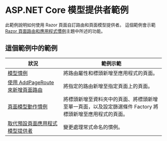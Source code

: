# <a name="aspnet-core-model-providers-sample"></a>ASP.NET Core 模型提供者範例

此範例說明如何使用 Razor 頁面自訂路由和頁面模型提供者。 這個範例會示範 [Razor 頁面路由和應用程式慣例](https://docs.microsoft.com/aspnet/core/razor-pages/razor-pages-convention-features)主題中所述的功能。

## <a name="examples-in-this-sample"></a>這個範例中的範例

| 狀況 | 範例示範 |
| -------- | ----------- |
| [模型慣例](https://docs.microsoft.com/aspnet/core/razor-pages/razor-pages-conventions#model-conventions) | 將路由屬性和標頭新增至應用程式的頁面。 |
| [使用 AddPageRoute 來新增頁面路由](https://docs.microsoft.com/aspnet/core/razor-pages/razor-pages-conventions#configure-a-page-route) | 將指定的路由新增至指定頁面上的頁面。 |
| [頁面模型動作慣例](https://docs.microsoft.com/aspnet/core/razor-pages/razor-pages-conventions#page-model-action-conventions) | 將標頭新增至資料夾中的頁面、將標頭新增至單一頁面，以及設定篩選條件 Factory 將標頭新增至應用程式的頁面。 |
| [取代預設頁面應用程式模型提供者](https://docs.microsoft.com/aspnet/core/razor-pages/razor-pages-conventions#replace-the-default-page-app-model-provider) | 變更處理常式命名的慣例。 |

